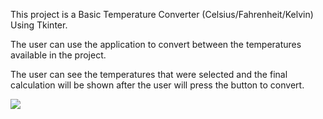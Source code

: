 This project is a Basic Temperature Converter (Celsius/Fahrenheit/Kelvin) Using Tkinter.

The user can use the application to convert between the temperatures available in the project.

The user can see the temperatures that were selected and the final calculation will be shown after the user
will press the button to convert.

![]("Screenshots-design/interface-design.png")
